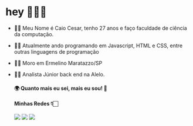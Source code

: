 # hey 👋👋👋

- 👨‍💻 Meu Nome é Caio Cesar, tenho 27 anos e faço faculdade de ciência da computação.
- 👨‍💻 Atualmente ando programando em Javascript, HTML e CSS, entre outras linguagens de programação
- 👨‍💻 Moro em Ermelino Maratazzo/SP
- 👨‍💻 Analista Júnior back end na Alelo.


   #### 🌍 Quanto mais eu sei, mais eu sou!  🧠

  #### Minhas Redes 👇🏻




  [<img src="https://img.shields.io/badge/linkedin-%230077B5.svg?&style=for-the-badge&logo=linkedin&logoColor=white" />](https://www.linkedin.com/in/caio-cesar-da-silva-82a3b7161/) [<img src = "https://img.shields.io/badge/instagram-%23E4405F.svg?&style=for-the-badge&logo=instagram&logoColor=white">](https://www.instagram.com/caio1095/) [<img src = "https://img.shields.io/badge/facebook-%231877F2.svg?&style=for-the-badge&logo=facebook&logoColor=white">](https://www.facebook.com/caiocesar.dasilva2)
